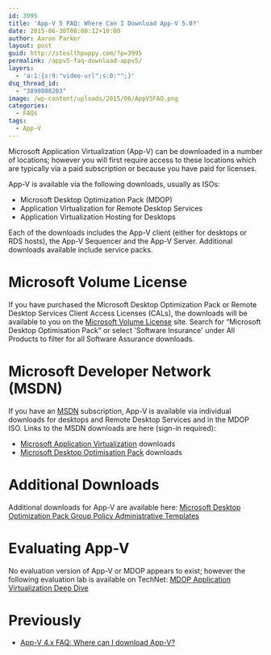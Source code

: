 ```yaml
---
id: 3995
title: 'App-V 5 FAQ: Where Can I Download App-V 5.0?'
date: 2015-06-30T08:00:12+10:00
author: Aaron Parker
layout: post
guid: http://stealthpuppy.com/?p=3995
permalink: /appv5-faq-download-appv5/
layers:
  - 'a:1:{s:9:"video-url";s:0:"";}'
dsq_thread_id:
  - "3890808203"
image: /wp-content/uploads/2015/06/AppV5FAQ.png
categories:
  - FAQs
tags:
  - App-V
---
```

Microsoft Application Virtualization (App-V) can be downloaded in a number of locations; however you will first require access to these locations which are typically via a paid subscription or because you have paid for licenses.

App-V is available via the following downloads, usually as ISOs:

  * Microsoft Desktop Optimization Pack (MDOP)
  * Application Virtualization for Remote Desktop Services
  * Application Virtualization Hosting for Desktops

Each of the downloads includes the App-V client (either for desktops or RDS hosts), the App-V Sequencer and the App-V Server. Additional downloads available include service packs.

# Microsoft Volume License

If you have purchased the Microsoft Desktop Optimization Pack or Remote Desktop Services Client Access Licenses (CALs), the downloads will be available to you on the [Microsoft Volume License](https://licensing.microsoft.com) site. Search for &#8220;Microsoft Desktop Optimisation Pack&#8221; or select 'Software Insurance' under All Products to filter for all Software Assurance downloads.

# Microsoft Developer Network (MSDN)

If you have an [MSDN](http://msdn.microsoft.com) subscription, App-V is available via individual downloads for desktops and Remote Desktop Services and in the MDOP ISO. Links to the MSDN downloads are here (sign-in required):

  * [Microsoft Application Virtualization](https://msdn.microsoft.com/en-us/subscriptions/downloads/#searchTerm=application%20virtualization%20hosting%20for%20desktops&ProductFamilyId=0&Languages=en&PageSize=10&PageIndex=0&FileId=0) downloads
  * [Microsoft Desktop Optimisation Pack](https://msdn.microsoft.com/en-us/subscriptions/downloads/#searchTerm=Microsoft%20Desktop%20Optimization%20Pack&ProductFamilyId=0&Languages=en&PageSize=10&PageIndex=0&FileId=0) downloads

# Additional Downloads

Additional downloads for App-V are available here: [Microsoft Desktop Optimization Pack Group Policy Administrative Templates](http://go.microsoft.com/fwlink/p/?LinkId=393941)

# Evaluating App-V

No evaluation version of App-V or MDOP appears to exist; however the following evaluation lab is available on TechNet: [MDOP Application Virtualization Deep Dive](http://www.microsoftvirtualacademy.com/training-courses/mdop-application-virtualization-deep-dive)

# Previously

  * [App-V 4.x FAQ: Where can I download App-V?](http://stealthpuppy.com/virtualisation/app-v-faq-4-where-can-i-download-app-v)